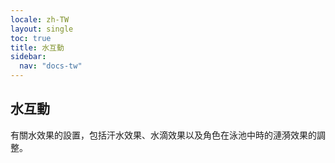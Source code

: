 ```yaml
---
locale: zh-TW
layout: single
toc: true
title: 水互動
sidebar:
  nav: "docs-tw"
---
```

## 水互動
有關水效果的設置，包括汗水效果、水滴效果以及角色在泳池中時的漣漪效果的調整。
